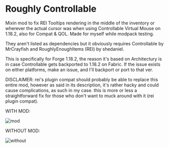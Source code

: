 # Roughly Controllable
Mixin mod to fix REI Tooltips rendering in the middle of the inventory or wherever the actual cursor was when using Controllable Virtual Mouse on 1.18.2, also for Compat &amp; QOL. Made for myself while modpack testing.

They aren't listed as dependencies but it obviously requires Controllable by MrCrayfish and RoughlyEnoughItems (REI) by shedaniel.

This is specifically for Forge 1.18.2, the reason it's based on Architectury is in case Controllable gets backported to 1.18.2 on Fabric. If the issue exists on either platforms, make an issue, and I'll backport or port to that ver.

DISCLAIMER: rei's plugin compat should probably be able to replace this entire mod, however as said in its description, it's rather hacky and could cause complications, as such in my case. this is more or less a straightforward fix for those who don't want to muck around with it (rei plugin compat).


WITH MOD:

![mod](https://cdn.upload.systems/uploads/8O1tkL0c.gif)

WITHOUT MOD:

![without](https://github.com/dangbroitsdon/RoughlyControllable/assets/65779562/af4d41eb-3728-456a-bbf6-34862b7ab88f)

